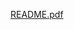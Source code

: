 [README.pdf](https://github.com/SaniyaBubere/EDA-GOOGLE-PLAY-REVIEW-ANALYSIS-PROJECT/files/9845949/README.pdf)

